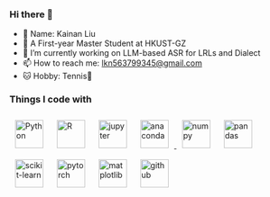 ### Hi there 👋

- 👦 Name: Kainan Liu
- 🌱 A First-year Master Student at HKUST-GZ
- 🔭 I’m currently working on LLM-based ASR for LRLs and Dialect
- 📫 How to reach me: lkn563799345@gmail.com
- 🐱 Hobby: Tennis🎾

<h3>Things I code with</h3>
<p>
  <a href="https://www.python.org/" target="_blank"><img style="margin: 10px" src="https://cdn.jsdelivr.net/gh/devicons/devicon/icons/python/python-original.svg" alt="Python" height="50" /></a>    
  <a href="https://www.r-project.org/" target="_blank"><img style="margin: 10px" src="https://cdn.jsdelivr.net/gh/devicons/devicon/icons/r/r-original.svg" alt="R" height="50" /></a>
  <a href="https://jupyter.org/" target="_blank"><img style="margin: 10px" src="https://cdn.jsdelivr.net/gh/devicons/devicon/icons/jupyter/jupyter-original-wordmark.svg" alt="jupyter" height="50" /></a>
  <a href="https://www.anaconda.com/" target="_blank"><img style="margin: 10px" src="https://cdn.jsdelivr.net/gh/devicons/devicon/icons/anaconda/anaconda-original.svg" alt="anaconda" height="50" />
  <a href="https://numpy.org/" target="_blank"><img style="margin: 10px" src="https://cdn.jsdelivr.net/gh/devicons/devicon/icons/numpy/numpy-original.svg" alt="numpy" height="50" /></a>
  <a href="https://pandas.pydata.org/" target="_blank"><img style="margin: 10px" src="https://cdn.jsdelivr.net/gh/devicons/devicon/icons/pandas/pandas-original.svg" alt="pandas" height="50" /></a>
  <a href="https://scikit-learn.org/stable/" target="_blank"><img style="margin: 10px" src="https://raw.githubusercontent.com/scikit-learn/scikit-learn/main/doc/logos/scikit-learn-logo.png" alt="scikit-learn" height="50" /></a>
  <a href="https://pytorch.org/" target="_blank"><img style="margin: 10px" src="https://cdn.jsdelivr.net/gh/devicons/devicon/icons/pytorch/pytorch-original.svg" alt="pytorch" height="50" /></a>
  <a href="https://matplotlib.org/" target="_blank"><img style="margin: 10px" src="https://matplotlib.org/_static/logo2.svg" alt="matplotlib" height="50" /></a>
  <a href="https://github.com/" target="_blank"><img style="margin: 10px" src="https://cdn.jsdelivr.net/gh/devicons/devicon/icons/github/github-original.svg" alt="github" height="50" /></a>
  </a> 
</p>

